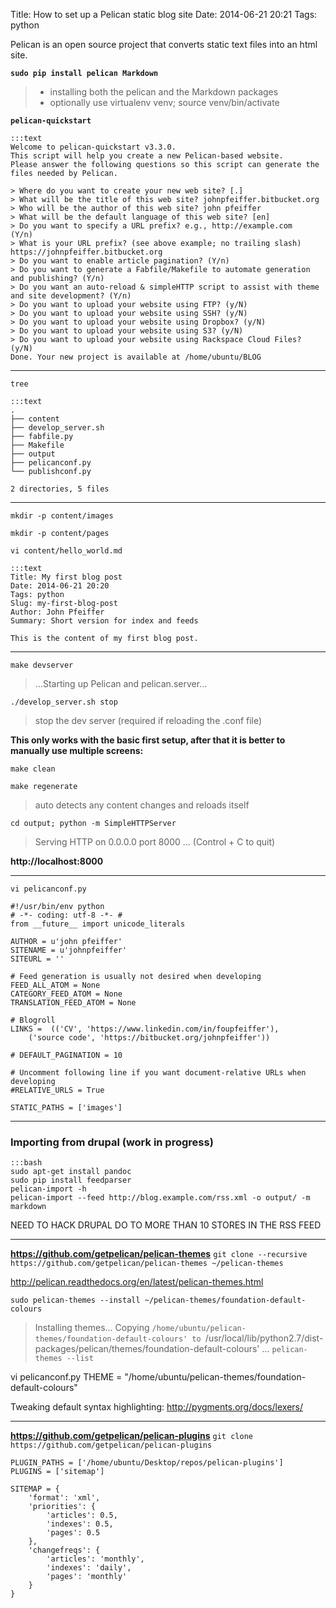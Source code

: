 Title: How to set up a Pelican static blog site
Date: 2014-06-21 20:21
Tags: python

Pelican is an open source project that converts static text files into an html site.


**`sudo pip install pelican Markdown `**
> - installing both the pelican and the Markdown packages
> - optionally use virtualenv venv; source venv/bin/activate

**`pelican-quickstart`**

    :::text
    Welcome to pelican-quickstart v3.3.0.
    This script will help you create a new Pelican-based website.
    Please answer the following questions so this script can generate the files needed by Pelican.

    > Where do you want to create your new web site? [.]
    > What will be the title of this web site? johnpfeiffer.bitbucket.org
    > Who will be the author of this web site? john pfeiffer
    > What will be the default language of this web site? [en]
    > Do you want to specify a URL prefix? e.g., http://example.com   (Y/n)
    > What is your URL prefix? (see above example; no trailing slash) https://johnpfeiffer.bitbucket.org
    > Do you want to enable article pagination? (Y/n)
    > Do you want to generate a Fabfile/Makefile to automate generation and publishing? (Y/n)
    > Do you want an auto-reload & simpleHTTP script to assist with theme and site development? (Y/n)
    > Do you want to upload your website using FTP? (y/N)
    > Do you want to upload your website using SSH? (y/N)
    > Do you want to upload your website using Dropbox? (y/N)
    > Do you want to upload your website using S3? (y/N)
    > Do you want to upload your website using Rackspace Cloud Files? (y/N)
    Done. Your new project is available at /home/ubuntu/BLOG

- - - 

`tree`

    :::text
    .
    ├── content
    ├── develop_server.sh
    ├── fabfile.py
    ├── Makefile
    ├── output
    ├── pelicanconf.py
    └── publishconf.py
    
    2 directories, 5 files

- - -

`mkdir -p content/images`

`mkdir -p content/pages`

`vi content/hello_world.md`

    :::text
    Title: My first blog post
    Date: 2014-06-21 20:20
    Tags: python
    Slug: my-first-blog-post
    Author: John Pfeiffer
    Summary: Short version for index and feeds

    This is the content of my first blog post.

- - - 

`make devserver`
> ...Starting up Pelican and pelican.server...

`./develop_server.sh stop`
>  stop the dev server (required if reloading the .conf file)

**This only works with the basic first setup, after that it is better to manually use multiple screens:**

`make clean`

`make regenerate`
> auto detects any content changes and reloads itself

`cd output; python -m SimpleHTTPServer`
> Serving HTTP on 0.0.0.0 port 8000 ... (Control + C to quit)

**http://localhost:8000**

- - -

```vi pelicanconf.py```

    #!/usr/bin/env python
    # -*- coding: utf-8 -*- #
    from __future__ import unicode_literals

    AUTHOR = u'john pfeiffer'
    SITENAME = u'johnpfeiffer'
    SITEURL = ''

    # Feed generation is usually not desired when developing
    FEED_ALL_ATOM = None
    CATEGORY_FEED_ATOM = None
    TRANSLATION_FEED_ATOM = None

    # Blogroll
    LINKS =  (('CV', 'https://www.linkedin.com/in/foupfeiffer'),
        ('source code', 'https://bitbucket.org/johnpfeiffer'))

    # DEFAULT_PAGINATION = 10

    # Uncomment following line if you want document-relative URLs when developing
    #RELATIVE_URLS = True

    STATIC_PATHS = ['images'] 

- - -

### Importing from drupal (work in progress) ###

    :::bash
    sudo apt-get install pandoc
    sudo pip install feedparser
    pelican-import -h
    pelican-import --feed http://blog.example.com/rss.xml -o output/ -m markdown

NEED TO HACK DRUPAL DO TO MORE THAN 10 STORES IN THE RSS FEED

- - -
**https://github.com/getpelican/pelican-themes**
`git clone --recursive https://github.com/getpelican/pelican-themes ~/pelican-themes`

http://pelican.readthedocs.org/en/latest/pelican-themes.html

    sudo pelican-themes --install ~/pelican-themes/foundation-default-colours
>    Installing themes...
>    Copying `/home/ubuntu/pelican-themes/foundation-default-colours' to `/usr/local/lib/python2.7/dist-packages/pelican/themes/foundation-default-colours' ...
    `pelican-themes --list`

vi pelicanconf.py
THEME = "/home/ubuntu/pelican-themes/foundation-default-colours"


Tweaking default syntax highlighting: http://pygments.org/docs/lexers/

- - - 
**https://github.com/getpelican/pelican-plugins**
`git clone https://github.com/getpelican/pelican-plugins`


```
PLUGIN_PATHS = ['/home/ubuntu/Desktop/repos/pelican-plugins']
PLUGINS = ['sitemap']

SITEMAP = {
    'format': 'xml',
    'priorities': {
        'articles': 0.5,
        'indexes': 0.5,
        'pages': 0.5
    },
    'changefreqs': {
        'articles': 'monthly',
        'indexes': 'daily',
        'pages': 'monthly'
    }
}
```
